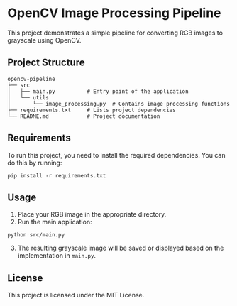 # OpenCV Image Processing Pipeline

This project demonstrates a simple pipeline for converting RGB images to grayscale using OpenCV.

## Project Structure

```
opencv-pipeline
├── src
│   ├── main.py          # Entry point of the application
│   └── utils
│       └── image_processing.py  # Contains image processing functions
├── requirements.txt     # Lists project dependencies
└── README.md            # Project documentation
```

## Requirements

To run this project, you need to install the required dependencies. You can do this by running:

```
pip install -r requirements.txt
```

## Usage

1. Place your RGB image in the appropriate directory.
2. Run the main application:

```
python src/main.py
```

3. The resulting grayscale image will be saved or displayed based on the implementation in `main.py`.

## License

This project is licensed under the MIT License.